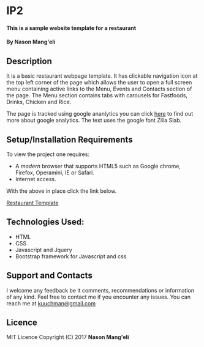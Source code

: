 # IP2

#### This is a sample website template for a restaurant

#### By Nason Mang'eli

## Description

It is a basic restaurant webpage template. It has clickable navigation icon at the top left corner of the page which allows the 
user to open a full screen menu containing active links to the Menu, Events and Contacts section of the page.
The Menu section contains tabs with carousels for Fastfoods, Drinks, Chicken and Rice.

The page is tracked using google ananlytics you can click [here](http://www.google.com/analytics) to find out more about google
analytics. The text uses the google font Zilla Slab.

## Setup/Installation Requirements

To view the project one requires:
 * A *modern* browser that supports HTML5 such as Google chrome, Firefox, Operamini, IE or Safari.
 * Internet access.
 
 With the above in place click the link below.
 
 [Restaurant Template](https://nasonmangeli.github.io/IP2/)
 

## Technologies Used:
* HTML
* CSS
* Javascript and Jquery
* Bootstrap framework for Javascript and css
  
## Support and Contacts
 
I welcome any feedback be it comments, recommendations or information of any kind. Feel free to contact me if you encounter any issues.
You can reach me at kuuchman@gmail.com

## Licence 

MIT Licence 
Copyright (C) 2017   **Nason Mang'eli**

